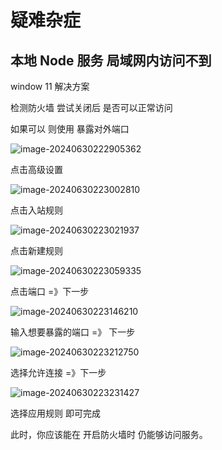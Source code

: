 # 疑难杂症

## 本地 Node 服务 局域网内访问不到

window 11 解决方案

检测防火墙 尝试关闭后 是否可以正常访问

如果可以 则使用 暴露对外端口

![image-20240630222905362](http://cdn.chen-zeqi.cn/image-20240630222905362.png)

点击高级设置

![image-20240630223002810](http://cdn.chen-zeqi.cn/image-20240630223002810.png)

点击入站规则

![image-20240630223021937](http://cdn.chen-zeqi.cn/image-20240630223021937.png)

点击新建规则

![image-20240630223059335](http://cdn.chen-zeqi.cn/image-20240630223059335.png)

点击端口 =》下一步

![image-20240630223146210](http://cdn.chen-zeqi.cn/image-20240630223146210.png)

输入想要暴露的端口 =》 下一步

![image-20240630223212750](http://cdn.chen-zeqi.cn/image-20240630223212750.png)

选择允许连接 =》下一步

![image-20240630223231427](http://cdn.chen-zeqi.cn/image-20240630223231427.png)

选择应用规则 即可完成

此时，你应该能在 开启防火墙时 仍能够访问服务。